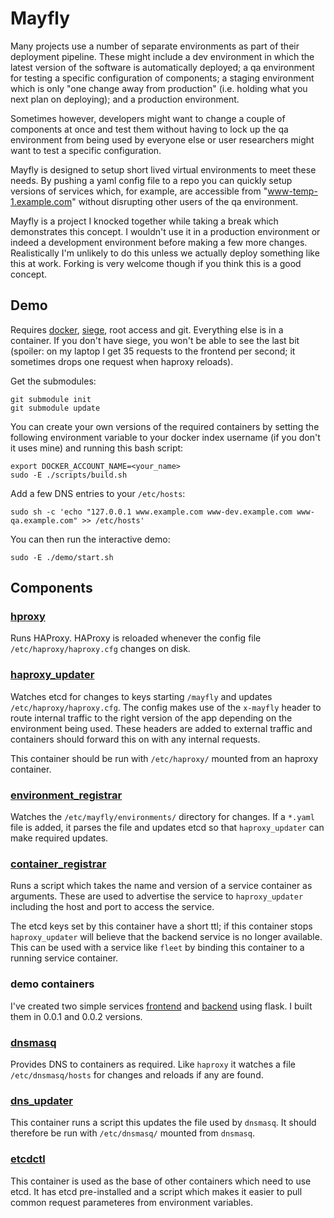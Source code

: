 # Mayfly

Many projects use a number of separate environments as part of their deployment 
pipeline.  These might include a dev environment in which the latest version of the
software is automatically deployed; a qa environment for testing a specific 
configuration of components; a staging environment which is only "one change away from
production" (i.e. holding what you next plan on deploying); and a production 
environment.

Sometimes however, developers might want to change a couple of components at once and
test them without having to lock up the qa environment from being used by everyone else
or user researchers might want to test a specific configuration.

Mayfly is designed to setup short lived virtual environments to meet these needs.  By 
pushing a yaml config file to a repo you can quickly setup versions of services which, 
for example, are accessible from "www-temp-1.example.com" without disrupting other users 
of the qa environment.

Mayfly is a project I knocked together while taking a break which demonstrates this 
concept.  I wouldn't use it in a production environment or indeed a development 
environment before making a few more changes.  Realistically I'm unlikely to do this
unless we actually deploy something like this at work.  Forking  is very welcome though
if you think this is a good concept.

## Demo

Requires [docker](https://www.docker.io/), [siege](http://www.joedog.org/siege-home/), 
root access and git.  Everything else is in a container.  If you don't have siege, you won't 
be able to see the last bit (spoiler: on my laptop I get 35 requests to the frontend per second; 
it sometimes drops one request when haproxy reloads).

Get the submodules:

```
git submodule init
git submodule update
```

You can create your own versions of the required containers by setting the following 
environment variable to your docker index username (if you don't it uses mine) and 
running this bash script:

```
export DOCKER_ACCOUNT_NAME=<your_name>
sudo -E ./scripts/build.sh
```

Add a few DNS entries to your `/etc/hosts`:

```
sudo sh -c 'echo "127.0.0.1 www.example.com www-dev.example.com www-qa.example.com" >> /etc/hosts'
```

You can then run the interactive demo:

```
sudo -E ./demo/start.sh
```

## Components

### [hproxy](https://github.com/bewt85/docker-haproxy)
Runs HAProxy.  HAProxy is reloaded whenever the config file 
`/etc/haproxy/haproxy.cfg` changes on disk.

### [haproxy_updater](https://github.com/bewt85/mayfly-haproxy-updater)

Watches etcd for changes to keys starting `/mayfly` and updates 
`/etc/haproxy/haproxy.cfg`.  The config makes use of the `x-mayfly` header to 
route internal traffic to the right version of the app depending on the 
environment being used.  These headers are added to external traffic and 
containers should forward this on with any internal requests.

This container should be run with `/etc/haproxy/` mounted from an haproxy 
container.

### [environment_registrar](https://github.com/bewt85/mayfly-environment-registrar)

Watches the `/etc/mayfly/environments/` directory for changes.  If a `*.yaml` 
file is added, it parses the file and updates etcd so that `haproxy_updater`
can make required updates.

### [container_registrar](https://github.com/bewt85/mayfly-container-registrar)

Runs a script which takes the name and version of a service container as 
arguments.  These are used to advertise the service to `haproxy_updater` 
including the host and port to access the service.

The etcd keys set by this container have a short ttl; if this container stops
`haproxy_updater` will believe that the backend service is no longer 
available.  This can be used with a service like `fleet` by binding this 
container to a running service container.

### demo containers

I've created two simple services [frontend](https://github.com/bewt85/example-frontend) 
and [backend](https://github.com/bewt85/example-backend) using flask.  I built them 
in 0.0.1 and 0.0.2 versions.

### [dnsmasq](https://github.com/bewt85/docker-dnsmasq)

Provides DNS to containers as required.  Like `haproxy` it watches a file 
`/etc/dnsmasq/hosts` for changes and reloads if any are found.

### [dns_updater](https://github.com/bewt85/mayfly-dnsmasq-updater)

This container runs a script this updates the file used by `dnsmasq`.  It should
therefore be run with `/etc/dnsmasq/` mounted from `dnsmasq`.

### [etcdctl](https://github.com/bewt85/docker-etcdctl)

This container is used as the base of other containers which need to use etcd. 
It has etcd pre-installed and a script which makes it easier to pull common 
request parameteres from environment variables.

